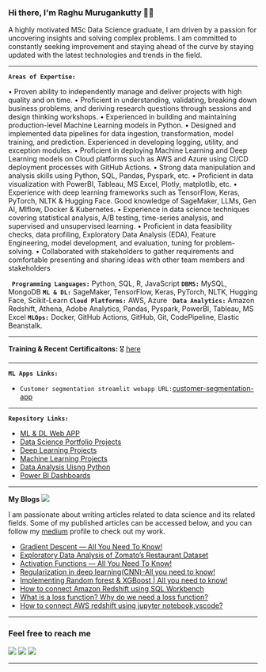 ### Hi there, I'm Raghu Murugankutty 🌱🔭

A highly motivated MSc Data Science graduate, I am driven by a passion for uncovering insights and solving complex problems. I am committed to constantly seeking improvement and staying ahead of the curve by staying updated with the latest technologies and trends in the field.

<hr>

**`Areas of Expertise:`**  

• Proven ability to independently manage and deliver projects with high quality and on time.
• Proficient in understanding, validating, breaking down business problems, and deriving 
research questions through sessions and design thinking workshops.
• Experienced in building and maintaining production-level Machine Learning models in Python.
• Designed and implemented data pipelines for data ingestion, transformation, model training, 
and prediction. Experienced in developing logging, utility, and exception modules.
• Proficient in deploying Machine Learning and Deep Learning models on Cloud platforms such as 
AWS and Azure using CI/CD deployment processes with GitHub Actions.
• Strong data manipulation and analysis skills using Python, SQL, Pandas, Pyspark, etc.
• Proficient in data visualization with PowerBI, Tableau, MS Excel, Plotly, matplotlib, etc.
• Experience with deep learning frameworks such as TensorFlow, Keras, PyTorch, NLTK & Hugging
Face. Good knowledge of SageMaker, LLMs, Gen AI, Mlflow, Docker & Kubernetes.
• Experience in data science techniques covering statistical analysis, A/B testing, 
time-series analysis, and supervised and unsupervised learning.
• Proficient in data feasibility checks, data profiling, Exploratory Data Analysis (EDA), Feature 
Engineering, model development, and evaluation, tuning for problem-solving.
• Collaborated with stakeholders to gather requirements and comfortable presenting and sharing 
ideas with other team members and stakeholders

**` Programming Languages:`**  Python, SQL, R, JavaScript
**`DBMS:`** MySQL, MongoDB
**`ML & DL:`** SageMaker, TensorFlow, Keras, PyTorch, NLTK, Hugging Face, Scikit-Learn
**`Cloud Platforms:`**  AWS, Azure 
**` Data Analytics:`**  Amazon Redshift, Athena, Adobe Analytics, Pandas, Pyspark, PowerBI, Tableau, MS Excel
**`MLOps:`** Docker, GitHub Actions, GitHub, Git, CodePipeline, Elastic Beanstalk.


<hr>

**Training & Recent Certificaitons:**  :medal_military: [here](https://github.com/Raghu-murugankutty/Certificates)

<hr>

**`ML Apps Links:`**
- `Customer segmentation streamlit webapp URL:`[customer-segmentation-app](https://customer-segmmentation-app.onrender.com/) <br>
<hr>

**`Repository Links:`**
-  [ML & DL Web APP](https://github.com/Raghu-murugankutty/ML-DL-Apps/blob/main/README.md)<br>
 - [Data Science Portfolio Projects](https://github.com/Raghu-murugankutty/Data-Science-Portfolio-Projects/blob/main/README.md) <br>
 - [Deep Learning Projects](https://github.com/Raghu-murugankutty/Deep-Learning-)
 - [Machine Learning Projects](https://github.com/Raghu-murugankutty/Machine-Learning-Projects-With-Python)
 - [Data Analysis Uisng Python](https://github.com/Raghu-murugankutty/Data-Analysis-using-python)
 - [Power BI Dashboards](https://github.com/Raghu-murugankutty/Power-BI-Projects)

<hr>

**My Blogs** <img src="https://img.icons8.com/color/25/null/google-blog-search.png"/><br> 

I am passionate about writing articles related to data science and its related fields.
Some of my published articles can be accessed below, and you can follow my [medium](https://medium.com/@raghu.murugankutty5) profile to check out my work.

  - [Gradient Descent — All You Need To Know!](https://blog.jovian.ai/gradient-descent-all-you-need-to-know-548a05c0461d)
  - [Exploratory Data Analysis of Zomato’s Restaurant Dataset](https://medium.com/@raghu.murugankutty5/exploratory-data-analysis-of-zomatos-restaurant-dataset-e8f5b117e6af)
  - [Activation Functions — All You Need To Know!](https://medium.com/@raghu.murugankutty5/what-is-an-activation-function-f8b92b299a5b)
  - [Regularization in deep learning(CNN)-All you need to know!](https://medium.com/@raghu.murugankutty5/regularization-techniques-to-minimize-overfitting-in-deep-learning-image-classification-using-cnn-51d6406cfe0f)
  - [Implementing Random forest & XGBoost | All you need to know!](https://medium.com/@raghu.murugankutty5/walmart-store-sales-forecasting-random-forest-xgboost-hyperparameter-tuning-kaggle-bdc713875e63)
  - [How to connect Amazon Redshift using SQL Workbench](https://medium.com/@raghu.murugankutty5/how-to-amazon-redshift-using-sql-workbench-19e0309c2345)
  - [What is a loss function? Why do we need a loss function?](https://medium.com/@raghu.murugankutty5/what-is-a-loss-function-5d4fd1b4957c)
  - [How to connect AWS redshift using jupyter notebook,vscode?](https://medium.com/@raghu.murugankutty5/to-connect-aws-redshift-by-using-python-notebook-vs-code-jupyter-notebook-all-you-need-to-660e7a2238f) 
  
  
<hr>

### Feel free to reach me

[<img target="_blank" src="https://img.icons8.com/doodle/50/000000/linkedin-circled.png"/>](https://www.linkedin.com/in/raghumurugankutty/)
[<img src="https://img.icons8.com/doodle/50/null/blogger--v1.png"/>](https://medium.com/@raghu.murugankutty5)
[<img src="https://img.icons8.com/doodle/50/null/whatsapp.png"/>](https://wa.me/919846361426) 

<hr>

<!--
**Raghu-murugankutty/Raghu-murugankutty** is a ✨ _special_ ✨ repository because its `README.md` (this file) appears on your GitHub profile.

